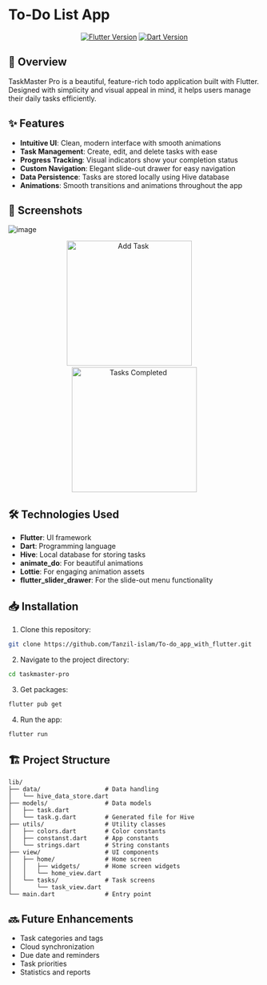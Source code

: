 # To-Do List App

<p align="center">
  <a href="https://flutter.dev"><img src="https://img.shields.io/badge/Flutter-v3.10.0-blue?logo=flutter" alt="Flutter Version"></a>
  <a href="https://dart.dev"><img src="https://img.shields.io/badge/Dart-v3.0.0-blue?logo=dart" alt="Dart Version"></a>
</p>

## 📱 Overview

TaskMaster Pro is a beautiful, feature-rich todo application built with Flutter. Designed with simplicity and visual appeal in mind, it helps users manage their daily tasks efficiently.

## ✨ Features

- **Intuitive UI**: Clean, modern interface with smooth animations
- **Task Management**: Create, edit, and delete tasks with ease
- **Progress Tracking**: Visual indicators show your completion status
- **Custom Navigation**: Elegant slide-out drawer for easy navigation
- **Data Persistence**: Tasks are stored locally using Hive database
- **Animations**: Smooth transitions and animations throughout the app

## 📸 Screenshots

![image](https://github.com/user-attachments/assets/c7c068bb-086b-445a-a100-0f4371c0a79a)


<p align="center">
  <img src="screenshots/add_task.png" width="250" alt="Add Task"/>
  &nbsp;&nbsp;&nbsp;&nbsp;
  <img src="screenshots/task_completed.png" width="250" alt="Tasks Completed"/>
</p>

## 🛠️ Technologies Used

- **Flutter**: UI framework
- **Dart**: Programming language
- **Hive**: Local database for storing tasks
- **animate_do**: For beautiful animations
- **Lottie**: For engaging animation assets
- **flutter_slider_drawer**: For the slide-out menu functionality

## 📥 Installation

1. Clone this repository:
```bash
git clone https://github.com/Tanzil-islam/To-do_app_with_flutter.git
```

2. Navigate to the project directory:
```bash
cd taskmaster-pro
```

3. Get packages:
```bash
flutter pub get
```

4. Run the app:
```bash
flutter run
```

## 🏗️ Project Structure

```
lib/
├── data/                  # Data handling
│   └── hive_data_store.dart
├── models/                # Data models
│   ├── task.dart
│   └── task.g.dart        # Generated file for Hive
├── utils/                 # Utility classes
│   ├── colors.dart        # Color constants
│   ├── constanst.dart     # App constants
│   └── strings.dart       # String constants
├── view/                  # UI components
│   ├── home/              # Home screen
│   │   ├── widgets/       # Home screen widgets
│   │   └── home_view.dart
│   └── tasks/             # Task screens
│       └── task_view.dart
└── main.dart              # Entry point
```

## 🔜 Future Enhancements

- Task categories and tags
- Cloud synchronization
- Due date and reminders
- Task priorities
- Statistics and reports




